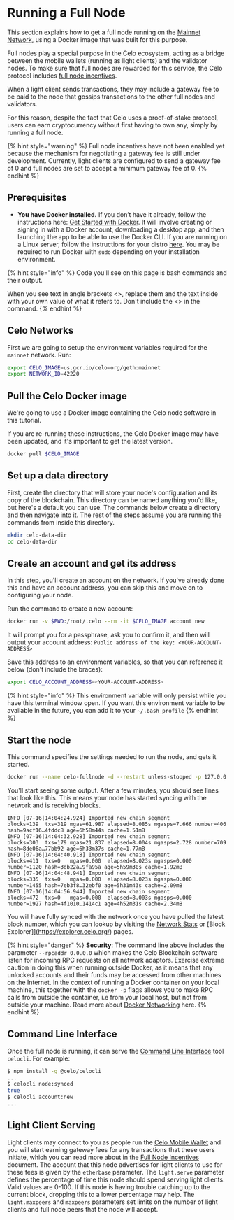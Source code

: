 # Running a Full Node

This section explains how to get a full node running on the [Mainnet Network](mainnet.md), using a Docker image that was built for this purpose.

Full nodes play a special purpose in the Celo ecosystem, acting as a bridge between the mobile wallets \(running as light clients\) and the validator nodes. To make sure that full nodes are rewarded for this service, the Celo protocol includes [full node incentives](../celo-codebase/protocol/transactions/full-node-incentives.md).

When a light client sends transactions, they may include a gateway fee to be paid to the node that gossips transactions to the other full nodes and validators.

For this reason, despite the fact that Celo uses a proof-of-stake protocol, users can earn cryptocurrency without first having to own any, simply by running a full node.

{% hint style="warning" %}
Full node incentives have not been enabled yet because the mechanism for negotiating a gateway fee is still under development. Currently, light clients are configured to send a gateway fee of 0 and full nodes are set to accept a minimum gateway fee of 0.
{% endhint %}

## Prerequisites

- **You have Docker installed.** If you don’t have it already, follow the instructions here: [Get Started with Docker](https://www.docker.com/get-started). It will involve creating or signing in with a Docker account, downloading a desktop app, and then launching the app to be able to use the Docker CLI. If you are running on a Linux server, follow the instructions for your distro [here](https://docs.docker.com/install/#server). You may be required to run Docker with `sudo` depending on your installation environment.

{% hint style="info" %}
Code you'll see on this page is bash commands and their output.

When you see text in angle brackets &lt;&gt;, replace them and the text inside with your own value of what it refers to. Don't include the &lt;&gt; in the command.
{% endhint %}

## Celo Networks

First we are going to setup the environment variables required for the `mainnet` network. Run:

```bash
export CELO_IMAGE=us.gcr.io/celo-org/geth:mainnet
export NETWORK_ID=42220
```

## Pull the Celo Docker image

We're going to use a Docker image containing the Celo node software in this tutorial.

If you are re-running these instructions, the Celo Docker image may have been updated, and it's important to get the latest version.

```bash
docker pull $CELO_IMAGE
```

## Set up a data directory

First, create the directory that will store your node's configuration and its copy of the blockchain. This directory can be named anything you'd like, but here's a default you can use. The commands below create a directory and then navigate into it. The rest of the steps assume you are running the commands from inside this directory.

```bash
mkdir celo-data-dir
cd celo-data-dir
```

## Create an account and get its address

In this step, you'll create an account on the network. If you've already done this and have an account address, you can skip this and move on to configuring your node.

Run the command to create a new account:

```bash
docker run -v $PWD:/root/.celo --rm -it $CELO_IMAGE account new
```

It will prompt you for a passphrase, ask you to confirm it, and then will output your account address: `Public address of the key: <YOUR-ACCOUNT-ADDRESS>`

Save this address to an environment variables, so that you can reference it below (don't include the braces):

```bash
export CELO_ACCOUNT_ADDRESS=<YOUR-ACCOUNT-ADDRESS>
```

{% hint style="info" %}
This environment variable will only persist while you have this terminal window open. If you want this environment variable to be available in the future, you can add it to your `~/.bash_profile`
{% endhint %}


## Start the node

This command specifies the settings needed to run the node, and gets it started.

```bash
docker run --name celo-fullnode -d --restart unless-stopped -p 127.0.0.1:8545:8545 -p 127.0.0.1:8546:8546 -p 30303:30303 -p 30303:30303/udp -v $PWD:/root/.celo $CELO_IMAGE --verbosity 3 --networkid $NETWORK_ID --syncmode full --rpc --rpcaddr 0.0.0.0 --rpcapi eth,net,web3,debug,admin,personal --light.serve 90 --light.maxpeers 1000 --maxpeers 1100 --etherbase $CELO_ACCOUNT_ADDRESS --datadir /root/.celo --nousb
```

You'll start seeing some output. After a few minutes, you should see lines that look like this. This means your node has started syncing with the network and is receiving blocks.

```text
INFO [07-16|14:04:24.924] Imported new chain segment               blocks=139  txs=319 mgas=61.987 elapsed=8.085s mgasps=7.666 number=406  hash=9acf16…4fddc8 age=6h58m44s cache=1.51mB
INFO [07-16|14:04:32.928] Imported new chain segment               blocks=303  txs=179 mgas=21.837 elapsed=8.004s mgasps=2.728 number=709  hash=8de06a…77bb92 age=6h33m37s cache=1.77mB
INFO [07-16|14:04:40.918] Imported new chain segment               blocks=411  txs=0   mgas=0.000  elapsed=8.023s mgasps=0.000 number=1120 hash=3db22a…9fa95a age=5h59m30s cache=1.92mB
INFO [07-16|14:04:48.941] Imported new chain segment               blocks=335  txs=0   mgas=0.000  elapsed=8.023s mgasps=0.000 number=1455 hash=7eb3f8…32ebf0 age=5h31m43s cache=2.09mB
INFO [07-16|14:04:56.944] Imported new chain segment               blocks=472  txs=0   mgas=0.000  elapsed=8.003s mgasps=0.000 number=1927 hash=4f1010…1414c1 age=4h52m31s cache=2.34mB
```

You will have fully synced with the network once you have pulled the latest block number, which you can lookup by visiting the [Network Stats](https://stats.celo.org) or [Block Explorer]](https://explorer.celo.org/) pages.

{% hint style="danger" %}
**Security**: The command line above includes the parameter `--rpcaddr 0.0.0.0` which makes the Celo Blockchain software listen for incoming RPC requests on all network adaptors. Exercise extreme caution in doing this when running outside Docker, as it means that any unlocked accounts and their funds may be accessed from other machines on the Internet. In the context of running a Docker container on your local machine, this together with the `docker -p` flags allows you to make RPC calls from outside the container, i.e from your local host, but not from outside your machine. Read more about [Docker Networking](https://docs.docker.com/network/network-tutorial-standalone/#use-user-defined-bridge-networks) here.
{% endhint %}

## Command Line Interface

Once the full node is running, it can serve the [Command Line Interface](../command-line-interface/introduction.md) tool `celocli`. For example:
```bash
$ npm install -g @celo/celocli
...
$ celocli node:synced
true
$ celocli account:new
...
```

## Light Client Serving

Light clients may connect to you as people run the [Celo Mobile Wallet](using-the-mobile-wallet.md) and you will start earning gateway fees for any transactions that these users initiate, which you can read more about in the [Full Node Incentives](../celo-codebase/protocol/transactions/full-node-incentives.md) document. The account that this node advertises for light clients to use for these fees is given by the `etherbase` parameter. The `light.serve` parameter defines the percentage of time this node should spend serving light clients. Valid values are 0-100. If this node is having trouble catching up to the current block, dropping this to a lower percentage may help. The `light.maxpeers` and `maxpeers` parameters set limits on the number of light clients and full node peers that the node will accept.
